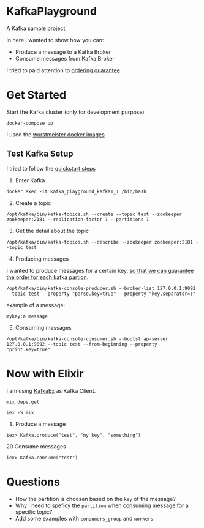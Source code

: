 # KafkaPlayground

A Kafka sample project

In here I wanted to show how you can:

- Produce a message to a Kafka Broker
- Consume messages from Kafka Broker

I tried to paid attention to [ordering guarantee](https://medium.com/@felipedutratine/kafka-ordering-guarantees-99320db8f87f)

# Get Started

Start the Kafka cluster (only for development purpose)

```
docker-compose up
```

I used the  [wurstmeister docker images](https://hub.docker.com/r/wurstmeister/kafka/)

## Test Kafka Setup

I tried to follow the [quickstart steps](https://kafka.apache.org/quickstart)

1) Enter Kafka

```
docker exec -it kafka_playground_kafka1_1 /bin/bash
```

2) Create a topic

```
/opt/kafka/bin/kafka-topics.sh --create --topic test --zookeeper zookeeper:2181 --replication-factor 1 --partitions 1
```

3) Get the detail about the topic

```
/opt/kafka/bin/kafka-topics.sh --describe --zookeeper zookeeper:2181 --topic test
```

4) Producing messages

I wanted to produce messages for a certain key, [so that we can guarantee the order for each kafka partion](https://medium.com/@felipedutratine/kafka-ordering-guarantees-99320db8f87f).

```
/opt/kafka/bin/kafka-console-producer.sh --broker-list 127.0.0.1:9092 --topic test --property "parse.key=true" --property "key.separator=:"
```

example of a message:

```
mykey:a message
```

5) Consuming messages

```
/opt/kafka/bin/kafka-console-consumer.sh --bootstrap-server 127.0.0.1:9092 --topic test --from-beginning --property "print.key=true"
```

# Now with Elixir

I am using [KafkaEx](https://hexdocs.pm/kafka_ex/readme.html) as Kafka Client.

```
mix deps.get
```

```
iex -S mix
```

1) Produce a message

```
iex> Kafka.produce("test", "my key", "something")
```

20 Consume messages

```
iex> Kafka.consume("test")
```

# Questions

- How the partition is choosen based on the `key` of the message?
- Why I need to speficy the `partition` when consuming message for a specific topic?
- Add some examples with `consumers_group` and `workers`